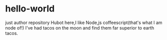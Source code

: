# hello-world
just author repository
Hubot here,I like Node,js coffeescript(that's what I am node of!)
I've had tacos on the moon and find them far superior to earth tacos.
